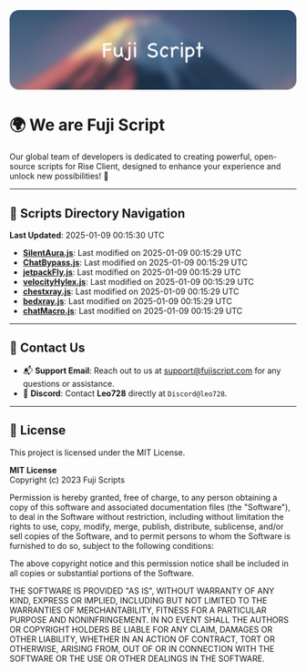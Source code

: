 ![Banner](.github/b.webp)

# 🌍 **We are Fuji Script**

Our global team of developers is dedicated to creating powerful, open-source scripts for Rise Client, designed to enhance your experience and unlock new possibilities! 🌟

---
<!-- SCRIPTS_NAVIGATION_START -->
## 📂 **Scripts Directory Navigation**

**Last Updated**: 2025-01-09 00:15:30 UTC

- **[SilentAura.js](scripts/SilentAura.js)**: Last modified on 2025-01-09 00:15:29 UTC
- **[ChatBypass.js](scripts/ChatBypass.js)**: Last modified on 2025-01-09 00:15:29 UTC
- **[jetpackFly.js](scripts/jetpackFly.js)**: Last modified on 2025-01-09 00:15:29 UTC
- **[velocityHylex.js](scripts/velocityHylex.js)**: Last modified on 2025-01-09 00:15:29 UTC
- **[chestxray.js](scripts/chestxray.js)**: Last modified on 2025-01-09 00:15:29 UTC
- **[bedxray.js](scripts/bedxray.js)**: Last modified on 2025-01-09 00:15:29 UTC
- **[chatMacro.js](scripts/chatMacro.js)**: Last modified on 2025-01-09 00:15:29 UTC

<!-- SCRIPTS_NAVIGATION_END -->

---

## 💬 **Contact Us**  
- 📬 **Support Email**: Reach out to us at [support@fujiscript.com](mailto:support@fujiscript.com) for any questions or assistance.  
- 💬 **Discord**: Contact **Leo728** directly at `Discord@leo728`.

---

## 📜 **License**

This project is licensed under the MIT License.  

**MIT License**  
Copyright (c) 2023 Fuji Scripts  

Permission is hereby granted, free of charge, to any person obtaining a copy of this software and associated documentation files (the "Software"), to deal in the Software without restriction, including without limitation the rights to use, copy, modify, merge, publish, distribute, sublicense, and/or sell copies of the Software, and to permit persons to whom the Software is furnished to do so, subject to the following conditions:  

The above copyright notice and this permission notice shall be included in all copies or substantial portions of the Software.  

THE SOFTWARE IS PROVIDED "AS IS", WITHOUT WARRANTY OF ANY KIND, EXPRESS OR IMPLIED, INCLUDING BUT NOT LIMITED TO THE WARRANTIES OF MERCHANTABILITY, FITNESS FOR A PARTICULAR PURPOSE AND NONINFRINGEMENT. IN NO EVENT SHALL THE AUTHORS OR COPYRIGHT HOLDERS BE LIABLE FOR ANY CLAIM, DAMAGES OR OTHER LIABILITY, WHETHER IN AN ACTION OF CONTRACT, TORT OR OTHERWISE, ARISING FROM, OUT OF OR IN CONNECTION WITH THE SOFTWARE OR THE USE OR OTHER DEALINGS IN THE SOFTWARE.  
